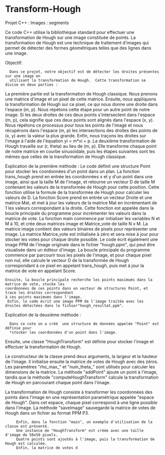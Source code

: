 # Transform-Hough
Projet C++ : Images : segments




Ce code C++ utilise la bibliothèque standard pour effectuer une transformation de Hough sur 
une image constituée de points. La transformation de Hough est une technique de traitement 
d'images qui permet de détecter des formes géométriques telles que des lignes  dans une image.


Objectif:


      Dans ce projet, notre objectif est de détecter les droites présentes sur une image en
      utilisant la transformation de Hough.  Cette transformation se divise en deux parties :
La première partie est la transformation de Hough classique. Nous prenons une matrice d'image 
et un pixel de cette matrice. Ensuite, nous appliquons la transformation de Hough sur ce pixel,
ce qui nous donne une droite dans l'espace (m, p). Nous répétons cette étape pour un autre point 
de notre image. Si les deux droites de ces deux points s'intersectent dans l'espace (m, p), cela 
signifie que ces deux points sont alignés dans l'espace (x, y). Nous répétons ce processus pour 
tous les points de l'image et nous récupérons dans l'espace (m, p) les intersections des droites
des points de (x, y) avec la valeur la plus grande. Enfin, nous traçons les droites sur l'image 
à l'aide de l'équation yi = m*xi + p.
La deuxième transformation de Hough travaille sur (r, theta) au lieu de (m, p). Elle transforme 
chaque point de notre matrice en courbe sinusoïdale, puis les étapes suivantes sont les mêmes que celles de la transformation de Hough classique.


Explication de la première méthode :
       Le code définit une structure Point pour stocker les coordonnées d'un point dans un plan.
       La fonction trans_hough prend en entrée les coordonnées x et y d'un point dans une image,
       ainsi que la taille M de l'image, et retourne un vecteur D de taille M contenant les valeurs 
       de la transformée de Hough pour cette position. Cette fonction utilise la formule de la transformée
       de Hough pour calculer les valeurs de D.
      La fonction Score prend en entrée un vecteur Droite et une matrice Mat, et met à jour les valeurs 
      de la matrice Mat en incrémentant de 1 les valeurs correspondant à la droite. Cette fonction est 
      appelée dans la boucle principale du programme pour incrémenter les valeurs dans la matrice de vote.
      La fonction main commence par initialiser les variables N et M à 10, et crée deux matrices image et
      Matrice_vote de taille N x M. La matrice image contient des valeurs binaires de pixels pour représenter
      une image. La matrice Matrice_vote est initialisée à zéro et sera mise à jour pour stocker les votes pour
      chaque droite possible.
Le code écrit également une image PPM de l'image originale dans le fichier "hough.ppm", qui peut être
visualisée dans un éditeur d'image.
     La boucle principale du programme commence par parcourir tous les pixels de l'image, et pour chaque 
     pixel non nul, elle calcule le vecteur D de la transformée de Hough correspondant à ce pixel en appelant
     trans_hough, puis met à jour la matrice de vote en appelant Score.


    Ensuite, la boucle principale recherche les points maximums dans la matrice de vote, stocke les
    coordonnées de ces points dans un vecteur de structures Point, et trace les droites correspondant 
    à ces points maximums dans l'image.
     Enfin, le code écrit une image PPM de l'image traitée avec les droites détectées dans le fichier"hough_resultat.ppm".


Explication de la deuxième méthode :


      Dans ce cote on a créé  une structure de données appelée "Point" est définie pour
      *stocker les coordonnées d'un point dans l'image.
 Ensuite, une classe "HoughTransform" est définie pour stocker l'image et effectuer 
 la transformation de Hough.


Le constructeur de la classe prend deux arguments, la largeur et la hauteur de l'image. 
Il initialise ensuite la matrice de votes de Hough avec des zéros.
 Les paramètres "rho_max_" et "num_theta_" sont utilisés pour calculer les dimensions de la matrice.
 La méthode "addPoint" ajoute un point à l'image, tandis que la méthode "computeHoughTransform" 
 calcule la transformation de Hough en parcourant chaque point dans l'image.


La transformation de Hough consiste à transformer les coordonnées des points dans l'image 
en une représentation paramétrique appelée "espace de Hough". Dans cet espace, chaque pixel
correspond à une ligne possible dans l'image.
 La méthode "saveImage" sauvegarde la matrice de votes de Hough dans un fichier au format PPM P3.


         Enfin, dans la fonction "main", un exemple d'utilisation de la classe est présenté. 
         Une instance de "HoughTransform" est créée avec une taille d'image de 50x50 pixels.
         Quatre points sont ajoutés à l'image, puis la transformation de Hough est calculée. 
         Enfin, la matrice de votes d
